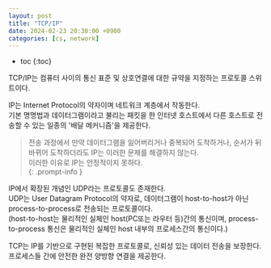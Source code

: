 ```yaml
---
layout: post
title: "TCP/IP"
date: 2024-02-23 20:30:00 +0900
categories: [cs, network]
---
```

* toc
{:toc}

TCP/IP는 컴퓨터 사이의 통신 표준 및 상호연결에 대한 규약을 지정하는 프로토콜 스위트이다.  
<!-- TCP와 IP는 네트워크를 위한 표준 프로토콜의 집합이며 서로 다른 기능을 제공한다.   -->

IP는 Internet Protocol의 약자이며 네트워크 계층에서 작동한다.  
기본 명명법과 데이터그램이라고 불리는 패킷을 한 인터넷 호스트에서 다른 호스트로 전송할 수 있는 일종의 '배달 메커니즘'을 제공한다.  

> 전송 과정에서 만약 데이터그램을 잃어버리거나 중복되어 도착하거나, 순서가 뒤바뀌어 도착하더라도 IP는 이러한 문제를 해결하지 않는다.  
> 이러한 이유로 IP는 안정적이지 못하다.  
{: .prompt-info }

IP에서 확장된 개념인 UDP라는 프로토콜도 존재한다.  
UDP는 User Datagram Protocol의 약자로, 데이터그램이 host-to-host가 아닌 process-to-process로 전송되는 프로토콜이다.  
(host-to-host는 물리적인 실체인 host(PC또는 라우터 등)간의 통신이며, process-to-process 통신은 물리적인 실체인 host 내부의 프로세스간의 통신이다.)  

TCP는 IP를 기반으로 구현된 복잡한 프로토콜로, 신뢰성 있는 데이터 전송을 보장한다.  
프로세스들 간에 안전한 완전 양방향 연결을 제공한다.  



